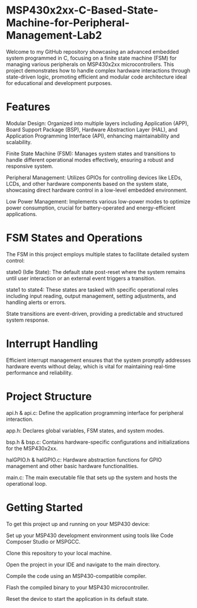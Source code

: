 # MSP430x2xx-C-Based-State-Machine-for-Peripheral-Management-Lab2

Welcome to my GitHub repository showcasing an advanced embedded system programmed in C, focusing on a finite state machine (FSM) for managing various peripherals on MSP430x2xx microcontrollers. This project demonstrates how to handle complex hardware interactions through state-driven logic, promoting efficient and modular code architecture ideal for educational and development purposes.

# Features

Modular Design: Organized into multiple layers including Application (APP), Board Support Package (BSP), Hardware Abstraction Layer (HAL), and Application Programming Interface (API), enhancing maintainability and scalability.

Finite State Machine (FSM): Manages system states and transitions to handle different operational modes effectively, ensuring a robust and responsive system.

Peripheral Management: Utilizes GPIOs for controlling devices like LEDs, LCDs, and other hardware components based on the system state, showcasing direct hardware control in a low-level embedded environment.

Low Power Management: Implements various low-power modes to optimize power consumption, crucial for battery-operated and energy-efficient applications.

# FSM States and Operations

The FSM in this project employs multiple states to facilitate detailed system control:

state0 (Idle State): The default state post-reset where the system remains until user interaction or an external event triggers a transition.

state1 to state4: These states are tasked with specific operational roles including input reading, output management, setting adjustments, and handling alerts or errors.

State transitions are event-driven, providing a predictable and structured system response.

# Interrupt Handling

Efficient interrupt management ensures that the system promptly addresses hardware events without delay, which is vital for maintaining real-time performance and reliability.

# Project Structure

api.h & api.c: Define the application programming interface for peripheral interaction.

app.h: Declares global variables, FSM states, and system modes.

bsp.h & bsp.c: Contains hardware-specific configurations and initializations for the MSP430x2xx.

halGPIO.h & halGPIO.c: Hardware abstraction functions for GPIO management and other basic hardware functionalities.

main.c: The main executable file that sets up the system and hosts the operational loop.

# Getting Started

To get this project up and running on your MSP430 device:

Set up your MSP430 development environment using tools like Code Composer Studio or MSPGCC.

Clone this repository to your local machine.

Open the project in your IDE and navigate to the main directory.

Compile the code using an MSP430-compatible compiler.

Flash the compiled binary to your MSP430 microcontroller.

Reset the device to start the application in its default state.
